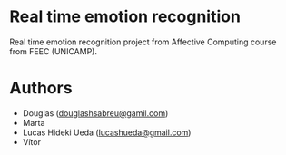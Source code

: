 # Real time emotion recognition

Real time emotion recognition project from Affective Computing course from FEEC (UNICAMP).

# Authors

* Douglas (douglashsabreu@gamil.com)
* Marta
* Lucas Hideki Ueda (lucashueda@gmail.com)
* Vítor 
